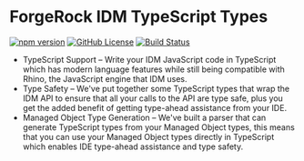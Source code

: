 # ForgeRock IDM TypeScript Types
[![npm version](https://img.shields.io/npm/v/@agiledigital/idm-ts-types.svg?style=flat)](https://www.npmjs.com/package/@agiledigital/idm-ts-types)
[![GitHub License](https://img.shields.io/github/license/agiledigital/idm-ts-types.svg)](https://github.com/agiledigital/idm-ts-types/blob/master/LICENSE)
[![Build Status](https://travis-ci.org/agiledigital/idm-ts-types.svg?branch=master)](https://travis-ci.org/agiledigital/idm-ts-types)
* TypeScript Support – Write your IDM JavaScript code in TypeScript which has modern language features while still being compatible with Rhino, the JavaScript engine that IDM uses.
* Type Safety – We've put together some TypeScript types that wrap the IDM API to ensure that all your calls to the API are type safe, plus you get the added benefit of getting type-ahead assistance from your IDE.
* Managed Object Type Generation – We've built a parser that can generate TypeScript types from your Managed Object types, this means that you can use your Managed Object types directly in TypeScript which enables IDE type-ahead assistance and type safety.